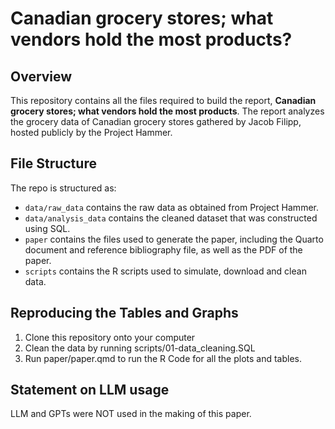 # Canadian grocery stores; what vendors hold the most products?

## Overview

This repository contains all the files required to build the report, **Canadian grocery stores; what vendors hold the most products**. The report analyzes the grocery data of Canadian grocery stores gathered by Jacob Filipp, hosted publicly by the Project Hammer.

## File Structure

The repo is structured as:

-   `data/raw_data` contains the raw data as obtained from Project Hammer.
-   `data/analysis_data` contains the cleaned dataset that was constructed using SQL.
-   `paper` contains the files used to generate the paper, including the Quarto document and reference bibliography file, as well as the PDF of the paper. 
-   `scripts` contains the R scripts used to simulate, download and clean data.




## Reproducing the Tables and Graphs
1. Clone this repository onto your computer
3. Clean the data by running scripts/01-data_cleaning.SQL
4. Run paper/paper.qmd to run the R Code for all the plots and tables.

## Statement on LLM usage

LLM and GPTs were NOT used in the making of this paper.

